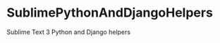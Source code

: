 SublimePythonAndDjangoHelpers
=============================

Sublime Text 3 Python and Django helpers
